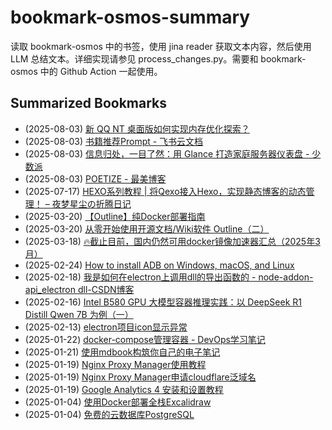 # bookmark-osmos-summary
读取 bookmark-osmos 中的书签，使用 jina reader 获取文本内容，然后使用 LLM 总结文本。详细实现请参见 process_changes.py。需要和 bookmark-osmos 中的 Github Action 一起使用。
    
## Summarized Bookmarks
- (2025-08-03) [新 QQ NT 桌面版如何实现内存优化探索？](202508/2025-08-03-%E6%96%B0-qq-nt-%E6%A1%8C%E9%9D%A2%E7%89%88%E5%A6%82%E4%BD%95%E5%AE%9E%E7%8E%B0%E5%86%85%E5%AD%98%E4%BC%98%E5%8C%96%E6%8E%A2%E7%B4%A2%EF%BC%9F.md)
- (2025-08-03) [书籍推荐Prompt - 飞书云文档](202508/2025-08-03-%E4%B9%A6%E7%B1%8D%E6%8E%A8%E8%8D%90prompt---%E9%A3%9E%E4%B9%A6%E4%BA%91%E6%96%87%E6%A1%A3.md)
- (2025-08-03) [信息归处，一目了然：用 Glance 打造家庭服务器仪表盘 - 少数派](202508/2025-08-03-%E4%BF%A1%E6%81%AF%E5%BD%92%E5%A4%84%EF%BC%8C%E4%B8%80%E7%9B%AE%E4%BA%86%E7%84%B6%EF%BC%9A%E7%94%A8-glance-%E6%89%93%E9%80%A0%E5%AE%B6%E5%BA%AD%E6%9C%8D%E5%8A%A1%E5%99%A8%E4%BB%AA%E8%A1%A8%E7%9B%98---%E5%B0%91%E6%95%B0%E6%B4%BE.md)
- (2025-08-03) [POETIZE - 最美博客](202508/2025-08-03-poetize---%E6%9C%80%E7%BE%8E%E5%8D%9A%E5%AE%A2.md)
- (2025-07-17) [HEXO系列教程 | 将Qexo接入Hexo，实现静态博客的动态管理！ – 夜梦星尘の折腾日记](202507/2025-07-17-hexo%E7%B3%BB%E5%88%97%E6%95%99%E7%A8%8B-%E5%B0%86qexo%E6%8E%A5%E5%85%A5hexo%EF%BC%8C%E5%AE%9E%E7%8E%B0%E9%9D%99%E6%80%81%E5%8D%9A%E5%AE%A2%E7%9A%84%E5%8A%A8%E6%80%81%E7%AE%A1%E7%90%86%EF%BC%81-%E2%80%93-%E5%A4%9C%E6%A2%A6%E6%98%9F%E5%B0%98%E3%81%AE%E6%8A%98%E8%85%BE%E6%97%A5%E8%AE%B0.md)
- (2025-03-20) [【Outline】纯Docker部署指南](202503/2025-03-20-%E3%80%90outline%E3%80%91%E7%BA%AFdocker%E9%83%A8%E7%BD%B2%E6%8C%87%E5%8D%97.md)
- (2025-03-20) [从零开始使用开源文档/Wiki软件 Outline（二）](202503/2025-03-20-%E4%BB%8E%E9%9B%B6%E5%BC%80%E5%A7%8B%E4%BD%BF%E7%94%A8%E5%BC%80%E6%BA%90%E6%96%87%E6%A1%A3-wiki%E8%BD%AF%E4%BB%B6-outline%EF%BC%88%E4%BA%8C%EF%BC%89.md)
- (2025-03-18) [🔥截止目前，国内仍然可用docker镜像加速器汇总（2025年3月）](202503/2025-03-18-%F0%9F%94%A5%E6%88%AA%E6%AD%A2%E7%9B%AE%E5%89%8D%EF%BC%8C%E5%9B%BD%E5%86%85%E4%BB%8D%E7%84%B6%E5%8F%AF%E7%94%A8docker%E9%95%9C%E5%83%8F%E5%8A%A0%E9%80%9F%E5%99%A8%E6%B1%87%E6%80%BB%EF%BC%882025%E5%B9%B43%E6%9C%88%EF%BC%89.md)
- (2025-02-24) [How to install ADB on Windows, macOS, and Linux](202502/2025-02-24-how-to-install-adb-on-windows%2C-macos%2C-and-linux.md)
- (2025-02-18) [我是如何在electron上调用dll的导出函数的 - node-addon-api_electron dll-CSDN博客](202502/2025-02-18-%E6%88%91%E6%98%AF%E5%A6%82%E4%BD%95%E5%9C%A8electron%E4%B8%8A%E8%B0%83%E7%94%A8dll%E7%9A%84%E5%AF%BC%E5%87%BA%E5%87%BD%E6%95%B0%E7%9A%84---node-addon-api_electron-dll-csdn%E5%8D%9A%E5%AE%A2.md)
- (2025-02-16) [Intel B580 GPU 大模型容器推理实践：以 DeepSeek R1 Distill Qwen 7B 为例（一）](202502/2025-02-16-intel-b580-gpu-%E5%A4%A7%E6%A8%A1%E5%9E%8B%E5%AE%B9%E5%99%A8%E6%8E%A8%E7%90%86%E5%AE%9E%E8%B7%B5%EF%BC%9A%E4%BB%A5-deepseek-r1-distill-qwen-7b-%E4%B8%BA%E4%BE%8B%EF%BC%88%E4%B8%80%EF%BC%89.md)
- (2025-02-13) [electron项目icon显示异常](202502/2025-02-13-electron%E9%A1%B9%E7%9B%AEicon%E6%98%BE%E7%A4%BA%E5%BC%82%E5%B8%B8.md)
- (2025-01-22) [docker-compose管理容器 - DevOps学习笔记](202501/2025-01-22-docker-compose%E7%AE%A1%E7%90%86%E5%AE%B9%E5%99%A8---devops%E5%AD%A6%E4%B9%A0%E7%AC%94%E8%AE%B0.md)
- (2025-01-21) [使用mdbook构筑你自己的电子笔记](202501/2025-01-21-%E4%BD%BF%E7%94%A8mdbook%E6%9E%84%E7%AD%91%E4%BD%A0%E8%87%AA%E5%B7%B1%E7%9A%84%E7%94%B5%E5%AD%90%E7%AC%94%E8%AE%B0.md)
- (2025-01-19) [Nginx Proxy Manager使用教程](202501/2025-01-19-nginx-proxy-manager%E4%BD%BF%E7%94%A8%E6%95%99%E7%A8%8B.md)
- (2025-01-19) [Nginx Proxy Manager申请cloudflare泛域名](202501/2025-01-19-nginx-proxy-manager%E7%94%B3%E8%AF%B7cloudflare%E6%B3%9B%E5%9F%9F%E5%90%8D.md)
- (2025-01-19) [Google Analytics 4 安装和设置教程](202501/2025-01-19-google-analytics-4-%E5%AE%89%E8%A3%85%E5%92%8C%E8%AE%BE%E7%BD%AE%E6%95%99%E7%A8%8B.md)
- (2025-01-04) [使用Docker部署全栈Excalidraw](202501/2025-01-04-%E4%BD%BF%E7%94%A8docker%E9%83%A8%E7%BD%B2%E5%85%A8%E6%A0%88excalidraw.md)
- (2025-01-04) [免费的云数据库PostgreSQL ](202501/2025-01-04-%E5%85%8D%E8%B4%B9%E7%9A%84%E4%BA%91%E6%95%B0%E6%8D%AE%E5%BA%93postgresql.md)
